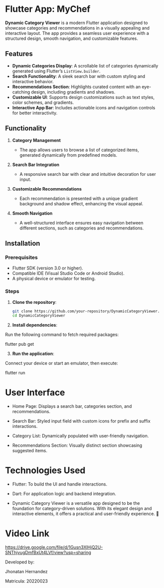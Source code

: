 # Flutter App: MyChef

**Dynamic Category Viewer** is a modern Flutter application designed to showcase categories and recommendations in a visually appealing and interactive layout. The app provides a seamless user experience with a structured design, smooth navigation, and customizable features.  

## Features  

- **Dynamic Categories Display**: A scrollable list of categories dynamically generated using Flutter’s `ListView.builder`.  
- **Search Functionality**: A sleek search bar with custom styling and interactive behavior.  
- **Recommendations Section**: Highlights curated content with an eye-catching design, including gradients and shadows.  
- **Customizable UI**: Supports design customizations such as text styles, color schemes, and gradients.  
- **Interactive App Bar**: Includes actionable icons and navigation controls for better interactivity.  

## Functionality  

1. **Category Management**  
   - The app allows users to browse a list of categorized items, generated dynamically from predefined models.  

2. **Search Bar Integration**  
   - A responsive search bar with clear and intuitive decoration for user input.  

3. **Customizable Recommendations**  
   - Each recommendation is presented with a unique gradient background and shadow effect, enhancing the visual appeal.  

4. **Smooth Navigation**  
   - A well-structured interface ensures easy navigation between different sections, such as categories and recommendations.  

## Installation  

### Prerequisites  
- Flutter SDK (version 3.0 or higher).  
- Compatible IDE (Visual Studio Code or Android Studio).  
- A physical device or emulator for testing.  

### Steps  
1. **Clone the repository**:  
   ```bash  
   git clone https://github.com/your-repository/DynamicCategoryViewer.git  
   cd DynamicCategoryViewer  
2. **Install dependencies**:
   
Run the following command to fetch required packages:

flutter pub get  

3. **Run the application**:
   
Connect your device or start an emulator, then execute:

flutter run  


# User Interface

- Home Page: Displays a search bar, categories section, and recommendations.
  
- Search Bar: Styled input field with custom icons for prefix and suffix interactions.
  
- Category List: Dynamically populated with user-friendly navigation.
  
- Recommendations Section: Visually distinct section showcasing suggested items.
  
# Technologies Used

- Flutter: To build the UI and handle interactions.
  
- Dart: For application logic and backend integration.
  
- Dynamic Category Viewer is a versatile app designed to be the foundation for category-driven solutions. With its elegant design and interactive elements, it offers a practical and user-friendly experience. 🚀


# Video Link

https://drive.google.com/file/d/1Gusn3XlHjQ2U-SNThjvugDmfBxUt4LVf/view?usp=sharing

Developed by:

Jhonatan Hernandez

Matricula: 20220023
